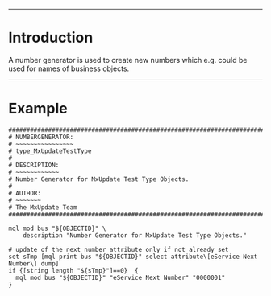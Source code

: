 


---


# Introduction #
A number generator is used to create new numbers which e.g. could be used for
names of business objects.


---


# Example #
```
################################################################################
# NUMBERGENERATOR:
# ~~~~~~~~~~~~~~~~
# type_MxUpdateTestType
#
# DESCRIPTION:
# ~~~~~~~~~~~~
# Number Generator for MxUpdate Test Type Objects.
#
# AUTHOR:
# ~~~~~~~
# The MxUpdate Team
################################################################################

mql mod bus "${OBJECTID}" \
    description "Number Generator for MxUpdate Test Type Objects."

# update of the next number attribute only if not already set
set sTmp [mql print bus "${OBJECTID}" select attribute\[eService Next Number\] dump]
if {[string length "${sTmp}"]==0}  {
  mql mod bus "${OBJECTID}" "eService Next Number" "0000001"
}
```